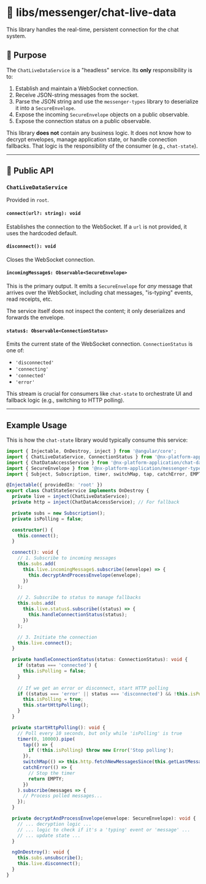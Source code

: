 # 💬 libs/messenger/chat-live-data

This library handles the real-time, persistent connection for the chat system.

## 🎯 Purpose

The `ChatLiveDataService` is a "headless" service. Its **only** responsibility is to:
1.  Establish and maintain a WebSocket connection.
2.  Receive JSON-string messages from the socket.
3.  Parse the JSON string and use the `messenger-types` library to deserialize it into a `SecureEnvelope`.
4.  Expose the incoming `SecureEnvelope` objects on a public observable.
5.  Expose the connection status on a public observable.

This library **does not** contain any business logic. It does not know how to decrypt envelopes, manage application state, or handle connection fallbacks. That logic is the responsibility of the consumer (e.g., `chat-state`).

---

## 🚀 Public API

### `ChatLiveDataService`

Provided in `root`.

#### **`connect(url?: string): void`**
Establishes the connection to the WebSocket. If a `url` is not provided, it uses the hardcoded default.

#### **`disconnect(): void`**
Closes the WebSocket connection.

#### **`incomingMessage$: Observable<SecureEnvelope>`**
This is the primary output. It emits a `SecureEnvelope` for *any* message that arrives over the WebSocket, including chat messages, "is-typing" events, read receipts, etc.

The service itself does not inspect the content; it only deserializes and forwards the envelope.

#### **`status$: Observable<ConnectionStatus>`**
Emits the current state of the WebSocket connection. `ConnectionStatus` is one of:
* `'disconnected'`
* `'connecting'`
* `'connected'`
* `'error'`

This stream is crucial for consumers like `chat-state` to orchestrate UI and fallback logic (e.g., switching to HTTP polling).

---

## Example Usage

This is how the `chat-state` library would typically consume this service:

```typescript
import { Injectable, OnDestroy, inject } from '@angular/core';
import { ChatLiveDataService, ConnectionStatus } from '@nx-platform-application/chat-live-data';
import { ChatDataAccessService } from '@nx-platform-application/chat-data-access';
import { SecureEnvelope } from '@nx-platform-application/messenger-types';
import { Subject, Subscription, timer, switchMap, tap, catchError, EMPTY } from 'rxjs';

@Injectable({ providedIn: 'root' })
export class ChatStateService implements OnDestroy {
  private live = inject(ChatLiveDataService);
  private http = inject(ChatDataAccessService); // For fallback

  private subs = new Subscription();
  private isPolling = false;

  constructor() {
    this.connect();
  }

  connect(): void {
    // 1. Subscribe to incoming messages
    this.subs.add(
      this.live.incomingMessage$.subscribe((envelope) => {
        this.decryptAndProcessEnvelope(envelope);
      })
    );

    // 2. Subscribe to status to manage fallbacks
    this.subs.add(
      this.live.status$.subscribe((status) => {
        this.handleConnectionStatus(status);
      })
    );

    // 3. Initiate the connection
    this.live.connect();
  }

  private handleConnectionStatus(status: ConnectionStatus): void {
    if (status === 'connected') {
      this.isPolling = false;
    }
    
    // If we get an error or disconnect, start HTTP polling
    if ((status === 'error' || status === 'disconnected') && !this.isPolling) {
      this.isPolling = true;
      this.startHttpPolling();
    }
  }

  private startHttpPolling(): void {
    // Poll every 10 seconds, but only while 'isPolling' is true
    timer(0, 10000).pipe(
      tap(() => {
        if (!this.isPolling) throw new Error('Stop polling');
      }),
      switchMap(() => this.http.fetchNewMessagesSince(this.getLastMessageTimestamp())),
      catchError(() => {
        // Stop the timer
        return EMPTY;
      })
    ).subscribe(messages => {
      // Process polled messages...
    });
  }

  private decryptAndProcessEnvelope(envelope: SecureEnvelope): void {
    // ... decryption logic ...
    // ... logic to check if it's a 'typing' event or 'message' ...
    // ... update state ...
  }

  ngOnDestroy(): void {
    this.subs.unsubscribe();
    this.live.disconnect();
  }
}
